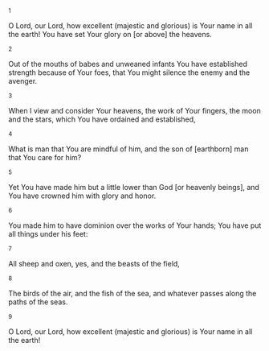 <sup>1</sup> 

O Lord, our Lord, how excellent (majestic and glorious) is Your name in all the earth! You have set Your glory on [or above] the heavens. 

<sup>2</sup> 

Out of the mouths of babes and unweaned infants You have established strength because of Your foes, that You might silence the enemy and the avenger. 

<sup>3</sup> 

When I view and consider Your heavens, the work of Your fingers, the moon and the stars, which You have ordained and established, 

<sup>4</sup> 

What is man that You are mindful of him, and the son of [earthborn] man that You care for him? 

<sup>5</sup> 

Yet You have made him but a little lower than God [or heavenly beings], and You have crowned him with glory and honor. 

<sup>6</sup> 

You made him to have dominion over the works of Your hands; You have put all things under his feet: 

<sup>7</sup> 

All sheep and oxen, yes, and the beasts of the field, 

<sup>8</sup> 

The birds of the air, and the fish of the sea, and whatever passes along the paths of the seas. 

<sup>9</sup> 

O Lord, our Lord, how excellent (majestic and glorious) is Your name in all the earth!